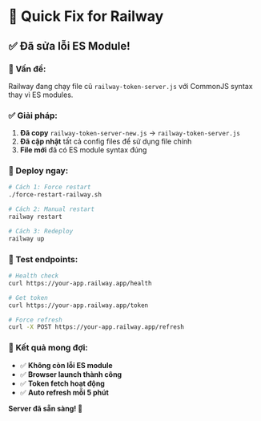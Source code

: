 # 🚀 Quick Fix for Railway

## ✅ Đã sửa lỗi ES Module!

### 🔧 Vấn đề:
Railway đang chạy file cũ `railway-token-server.js` với CommonJS syntax thay vì ES modules.

### ✅ Giải pháp:
1. **Đã copy** `railway-token-server-new.js` → `railway-token-server.js`
2. **Đã cập nhật** tất cả config files để sử dụng file chính
3. **File mới** đã có ES module syntax đúng

### 🚀 Deploy ngay:

```bash
# Cách 1: Force restart
./force-restart-railway.sh

# Cách 2: Manual restart
railway restart

# Cách 3: Redeploy
railway up
```

### 📡 Test endpoints:

```bash
# Health check
curl https://your-app.railway.app/health

# Get token
curl https://your-app.railway.app/token

# Force refresh
curl -X POST https://your-app.railway.app/refresh
```

### 🎯 Kết quả mong đợi:

- ✅ **Không còn lỗi ES module**
- ✅ **Browser launch thành công**
- ✅ **Token fetch hoạt động**
- ✅ **Auto refresh mỗi 5 phút**

**Server đã sẵn sàng! 🎉**
